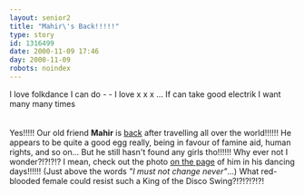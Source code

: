 ```yaml
---
layout: senior2
title: "Mahir\'s Back!!!!!"
type: story
id: 1316499
date: 2000-11-09 17:46
day: 2000-11-09
robots: noindex
---
```

<div class="quote">I love folkdance I can do - - I love x x x ... If can take good electrik I want many many times</div> <br/> <br/>Yes!!!!! Our old friend <b>Mahir</b> is <a href="http://members.nbci.com//_XMCM/primall/mahir/new.htm">back</a> after travelling all over the world!!!!!! He appears to be quite a good egg really, being in favour of famine aid, human rights, and so on... But he still hasn't found any girls tho!!!!!! Why ever not I wonder?!?!?!? I mean, check out the photo <a href="http://members.nbci.com//_XMCM/primall/mahir/new.htm">on the page</a> of him in his dancing days!!!!!! (Just above the words <i>"I must not change never"</i>...) What red-blooded female could resist such a King of the Disco Swing?!?!?!?!?!
